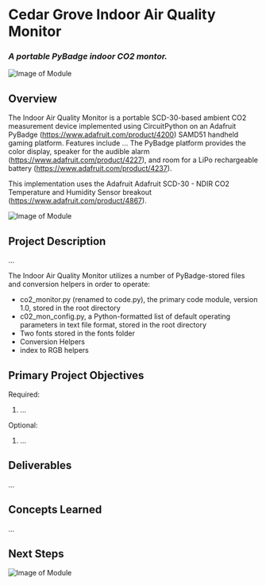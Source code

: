 # Cedar Grove Indoor Air Quality Monitor

### _A portable PyBadge indoor CO2 montor._
![Image of Module](https://github.com/CedarGroveStudios/Indoor_Air_Quality/blob/master/photos_and_graphics/DSC05948_comp_wide.jpg)

## Overview

The Indoor Air Quality Monitor is a portable SCD-30-based ambient CO2 measurement device implemented using CircuitPython on an Adafruit  PyBadge (https://www.adafruit.com/product/4200) SAMD51 handheld gaming platform. Features include ... The PyBadge platform provides the color display, speaker for the audible alarm (https://www.adafruit.com/product/4227), and room for a LiPo rechargeable battery (https://www.adafruit.com/product/4237).

This implementation uses the Adafruit Adafruit SCD-30 - NDIR CO2 Temperature and Humidity Sensor breakout (https://www.adafruit.com/product/4867).


![Image of Module](https://github.com/CedarGroveStudios/Indoor_Air_Quality/blob/master/photos_and_graphics/DSC05961a_wide.jpg)


## Project Description

...

The Indoor Air Quality Monitor utilizes a number of PyBadge-stored files and conversion helpers in order to operate:
*  co2_monitor.py (renamed to code.py), the primary code module, version 1.0, stored in the root directory
*  c02_mon_config.py, a Python-formatted list of default operating parameters in text file format, stored in the root directory
*  Two fonts stored in the fonts folder
*  Conversion Helpers
*  index to RGB helpers


## Primary Project Objectives
Required:
1) ...

Optional:
1) ...

## Deliverables
...

## Concepts Learned
...

## Next Steps



![Image of Module](https://github.com/CedarGroveStudios/Indoor_Air_Quality/blob/master/photos_and_graphics/DSC05942a_wide.jpg)
